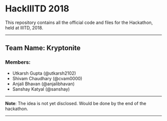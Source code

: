 # HackIIITD 2018

This repository contains all the official code and files for the Hackathon, 
held at IIITD, 2018.

---

## Team Name: **Kryptonite**

### Members: 
- Utkarsh Gupta (@utkarsh2102)
- Shivam Chaudhary (@cvam0000)
- Anjali Bhavan (@anjalibhavan)
- Sanshay Katyal (@sanshay)

---

**Note**: The idea is not yet disclosed. Would be done by the end of the 
hackathon.

---

